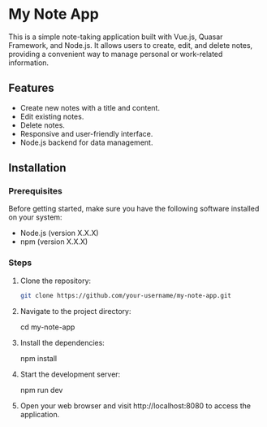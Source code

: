 # My Note App

This is a simple note-taking application built with Vue.js, Quasar Framework, and Node.js. It allows users to create, edit, and delete notes, providing a convenient way to manage personal or work-related information.

## Features

- Create new notes with a title and content.
- Edit existing notes.
- Delete notes.
- Responsive and user-friendly interface.
- Node.js backend for data management.

## Installation

### Prerequisites

Before getting started, make sure you have the following software installed on your system:

- Node.js (version X.X.X)
- npm (version X.X.X)

### Steps

1. Clone the repository:

   ```bash
   git clone https://github.com/your-username/my-note-app.git

2. Navigate to the project directory:

    cd my-note-app

3. Install the dependencies:

    npm install

4. Start the development server:

    npm run dev

5. Open your web browser and visit http://localhost:8080 to access the application.
